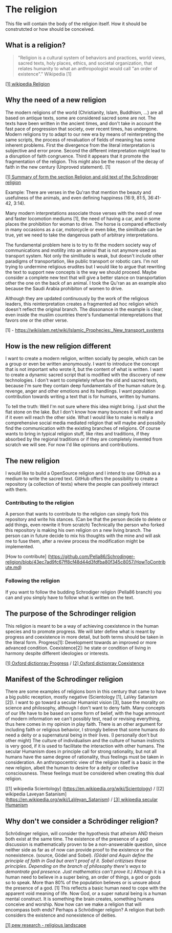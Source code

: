 # The religion
This file will contain the body of the religion itself. How it should be construtcted or how should be conceived.

## What is a religion?
> "Religion is a cultural system of behaviors and practices, world views, sacred texts, holy places, ethics, and societal organization, 
> that relates humanity to what an anthropologist would call "an order of existence"."
> Wikipedia [1] 

[[1] wikipedia Religion](https://en.wikipedia.org/wiki/Religion)

## Why the need of a new religion
The modern religions of the world (Christianity, Islam, Buddhism, ...) are all based on antique texts, some are considered sacred some are not.
The texts have been written in the ancient times, and don't take in account the fast pace of progression that society, over recent times, has undergone.
Modern religions try to adapt to our new era by means of reinterpreting the same scripts, the process of revaluation of fields of meaning has some inherent problems.
First the divergence from the literal interpretation is subjective and error prone.
Second the different interpretation might lead to a disruption of faith congruence.
Third it appears that it promote the fragmentation of the religion.
This might also be the reason of the decay of faith in the new century (Unproved statement). [1]

[[1] Summary of form the section Religion and old text of the Schrodinger religion](https://github.com/Pella86/Schrodinger-religion/blob/master/other-religions/Religions%20and%20old%20texts.md)

Example:
There are verses in the Qu'ran that mention the beauty and usefulness of the animals, and even defining happiness (16:9, 81:5, 36:41-42, 3:14).

Many modern interpretations associate those verses with the need of new and faster locomotion mediums [1], the need of having a car, and in some places the prohibition for woman to drive. 
The horse is compared effectively in many occasions as a car, motorcycle or even bike, the similitude can be true, yet we need to take the dangerous path of arbitrary interpretations.

The fundamental problem here is to try to fit the modern society way of communications and motility into an animal that is not anymore used as transport system.
Not only the similitude is weak, but doesn't include other paradigms of transportation, like public transport or robotic cars.
I'm not trying to undermine religious erudites but I would like to argue that rewriting the text to support new concepts is the way we should proceed. 
Maybe consider a complete new text that will give a better stance on transportation other the one on the back of an animal.
I took the Qu'ran as an example also because the Saudi Arabia prohibiton of women to drive.

Although they are updated continuously by the work of the religious leaders, this reinterpretation creates a fragmented ad hoc religion which doesn't reflect the original branch.
The dissonance in the example is clear, even inside the muslim countries there's fundamental interepretations that favors one or the other verse.

[1] - https://wikiislam.net/wiki/Islamic_Prophecies:_New_transport_systems

## How is the new religion different
I want to create a modern religion, written socially by people, which can be a group or even be written anonymously.
I want to introduce the concept that is not important who wrote it, but the content of what is written.
I want to create a dynamic sacred script that is modified with the discovery of new technologies.
I don't want to completely refuse the old and sacred texts, because I'm sure they contain deep fundamentals of the human nature (e.g. revenge, anger and other emotions and its handlings.
I want population contribution towards writing a text that is for humans, written by humans.

To tell the truth: Well I'm not sure where this idea might bring.
I just shot the flat stone on the lake.
But I don't know how many bounces it will make and if it even will reach the other side.
What I would like to make is really a comprehensive social media mediated religion that will maybe and possibily find the communication with the existing branches of religions.
Of course wants to bring in typical religion stuff, like rites and traditions, if they absorbed by the regional traditions or if they are completely invented from scratch we will see.
For now I'd like opinions and contributions.

## The new religion
I would like to build a OpenSource religion and I intend to use GitHub as a medium to write the sacred text.
GitHub offers the possibility to create a repository (a collection of texts) where the people can positively interact with them.

### Contributing to the religion
A person that wants to contribute to the religion can simply fork this repository and write his stances.
(Can be that the person decide to delete or add things, even rewrite it from scratch)
Technically the person who forked this repository is making his own religion on a new living branch.
The person can in future decide to mix his thoughts with the mine and will ask me to fuse them, after a review process the modification might be implemented.

[How to contribute] (https://github.com/Pella86/Schrodinger-religion/blob/43ec7ad9fc67ff8cf48d44d3fdfba80f345c8057/HowToContribute.md)

### Following the religion
If you want to follow the budding Schrodiger religion (Pella86 branch) you can and you simply have to follow what is written on the text.

## The purpose of the Schrodinger religion
This religion is meant to be a way of achieving coexistence in the human species and to promote progress.
We will later define what is meant by progress and coexistence in more detail, but both terms should be taken in the literal form.
Progress[1]: Development towards an improved or more advanced condition.
Coexistence[2]: he state or condition of living in harmony despite different ideologies or interests. 

[[1] Oxford dictionray Progress](https://en.oxforddictionaries.com/definition/progress) / 
[[2] Oxford dictionray Coexistence](https://en.oxforddictionaries.com/definition/coexistence)


## Manifest of the Schrodinger religion
There are some examples of religions born in this century that came to have a big public reception, mostly negative (Scientology  [1], LaVey Satanism [2]).
I want to go toward a secular Humanist vision [3], base the morality on science and philosophy, although I don't want to deny faith.
Many concepts of our life have to be based on some form of belief, with the huge ammount of modern information we can't possibly test, read or revising everything, thus here comes in my opinion in play faith.
There is an other argument for including faith or religious behavior, I strongly believe that some humans do need a deity or a supernatural being in their lives.
(I personally don't but other might)
The culture of individualism and the culture of human instincts is very good, if it is used to facilitate the interaction with other humans. 
The secular Humanism does in principle call for strong rationality, but not all humans have the same degree of rationality, thus feelings must be taken in consideration.
An anthropocentric view of the religion itself is a basic in the new religion, albeit the human to desire for a deity or collective consciousness.
These feelings must be considered when creating this dual religion.

[[1] wikipedia Scientology]  (https://en.wikipedia.org/wiki/Scientology) /
[[2] wikipedia Laveyan Satanism] (https://en.wikipedia.org/wiki/LaVeyan_Satanism) /
[[3] wikipedia secular Humanism](https://en.wikipedia.org/wiki/Secular_humanism)

## Why don't we consider a Schrödinger religion?  
Schrödinger religion, will consider the hypothesis that atheism AND theism both exist at the same time.
The existence of the presence of a god discussion is mathematically proven to be a non-answerable question,
since neither side as far as of now can provide proof to the existence or the nonexistence. (source, Gödel and Sobel).
*(Gödel and Aquin define the principle of faith in God but aren't proof of it. Sobel critizises those principles.*
*Depending on the branch of philosophy there's ways to demontrate god presence. Just mathematics can't prove it.)*
Although it is a human need to believe in a super being, an order of things, a god or gods so to speak.
More than 80% of the population believes or is unsure about the presence of a god. [1]
This reflects a basic human need to cope with the apparent void meaning of life. Now God, or a super natural being
is a human mental construct. It is something the brain creates, something humans conceive and worship.
Now how can we make a religion that will encompass both ends? Perhaps a Schrödinger religion?
A religion that both considers the existence and nonexistence of deities.

[[1] pew research - religious landscape](http://www.pewforum.org/2012/12/18/global-religious-landscape-exec/)

